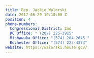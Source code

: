 ```yaml
---
title: Rep. Jackie Walorski
date: 2017-06-29 19:10:00 Z
position: 4
phone-numbers:
  Congressional District: 2nd
  DC Office: " (202) 225-3915"
  Mishawaka Office: "(574) 204-2645 "
  Rochester Office: "(574) 223-4373"
website: https://walorski.house.gov/
---
```


